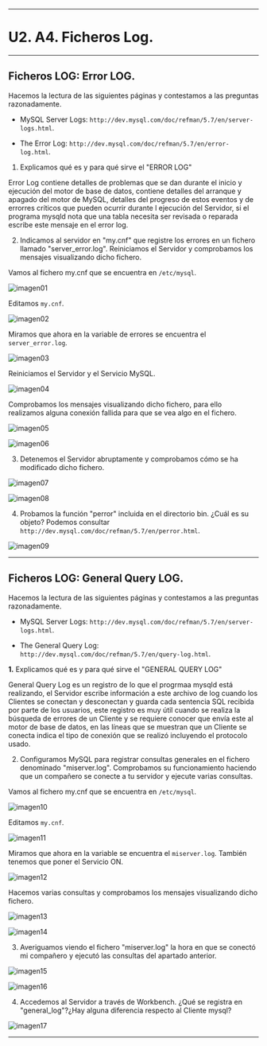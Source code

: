 ___

# **U2. A4. Ficheros Log.**

---

## **Ficheros LOG: Error LOG.**

Hacemos la lectura de las siguientes páginas y contestamos a las preguntas razonadamente.

* MySQL Server Logs: `http://dev.mysql.com/doc/refman/5.7/en/server-logs.html`.

* The Error Log: `http://dev.mysql.com/doc/refman/5.7/en/error-log.html`.

1. Explicamos qué es y para qué sirve el "ERROR LOG"

Error Log contiene detalles de problemas que se dan durante el inicio y ejecución del motor de base de datos, contiene detalles del arranque y apagado del motor de MySQL, detalles del progreso de estos eventos y de errorres críticos que pueden ocurrir durante l ejecución del Servidor, si el programa mysqld nota que una tabla necesita ser revisada o reparada escribe este mensaje en el error log.

2. Indicamos al servidor en "my.cnf" que registre los errores en un fichero llamado "server_error.log". Reiniciamos el Servidor y comprobamos los mensajes visualizando dicho fichero.

Vamos al fichero my.cnf que se encuentra en `/etc/mysql`.

![imagen01](./images/01.png)

Editamos `my.cnf`.

![imagen02](./images/02.png)

Miramos que ahora en la variable de errores se encuentra el `server_error.log`.

![imagen03](./images/03.png)

Reiniciamos el Servidor y el Servicio MySQL.

![imagen04](./images/04.png)

Comprobamos los mensajes visualizando dicho fichero, para ello realizamos alguna conexión fallida para que se vea algo en el fichero.

![imagen05](./images/05.png)

![imagen06](./images/06.png)

3. Detenemos el Servidor abruptamente y comprobamos cómo se ha modificado dicho fichero.

![imagen07](./images/07.png)

![imagen08](./images/08.png)

4. Probamos la función "perror" incluida en el directorio bin. ¿Cuál es su objeto? Podemos consultar `http://dev.mysql.com/doc/refman/5.7/en/perror.html`.

![imagen09](./images/09.png)

---

## **Ficheros LOG: General Query LOG.**

Hacemos la lectura de las siguientes páginas y contestamos a las preguntas razonadamente.

* MySQL Server Logs: `http://dev.mysql.com/doc/refman/5.7/en/server-logs.html`.

* The General Query Log: `http://dev.mysql.com/doc/refman/5.7/en/query-log.html`.

**1.** Explicamos qué es y para qué sirve el "GENERAL QUERY LOG"

General Query Log es un registro de lo que el progrmaa mysqld está realizando, el Servidor escribe información a este archivo de log cuando los Clientes se conectan y desconectan y guarda cada sentencia SQL recibida por parte de los usuarios, este registro es muy útil cuando se realiza la búsqueda de errores de un Cliente y se requiere conocer que envía este al motor de base de datos, en las líneas que se muestran que un Cliente se conecta indica el tipo de conexión que se realizó incluyendo el protocolo usado.

2. Configuramos MySQL para registrar consultas generales en el fichero denominado "miserver.log". Comprobamos su funcionamiento haciendo que un compañero se conecte a tu servidor y ejecute varias consultas.

Vamos al fichero my.cnf que se encuentra en `/etc/mysql`.

![imagen10](./images/10.png)

Editamos `my.cnf`.

![imagen11](./images/11.png)

Miramos que ahora en la variable se encuentra el `miserver.log`. También tenemos que poner el Servicio ON.

![imagen12](./images/12.png)

Hacemos varias consultas y comprobamos los mensajes visualizando dicho fichero.

![imagen13](./images/13.png)

![imagen14](./images/14.png)

3. Averiguamos viendo el fichero "miserver.log" la hora en que se conectó mi compañero y ejecutó las consultas del apartado anterior.

![imagen15](./images/15.png)

![imagen16](./images/16.png)

4. Accedemos al Servidor a través de Workbench. ¿Qué se registra en "general_log"?¿Hay alguna diferencia respecto al Cliente mysql?

![imagen17](./images/17.png)

---
